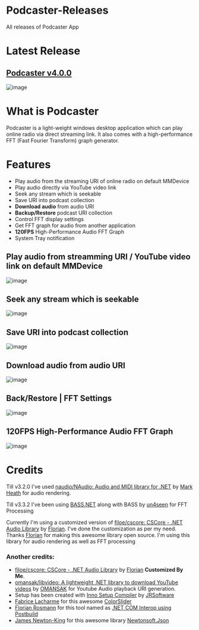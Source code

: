 # Podcaster-Releases
All releases of Podcaster App

# Latest Release
## [Podcaster v4.0.0](https://github.com/sajeebchandan/Podcaster-Releases/releases/tag/4.0.0)

![image](https://user-images.githubusercontent.com/34353160/85234366-b8ca9180-b42e-11ea-954e-a339e1177b2a.png)

# What is Podcaster
Podcaster is a light-weight windows desktop application which can play online radio via direct streaming link. It also comes with a high-performance FFT (Fast Fourier Transform) graph generator.

# Features
* Play audio from the streaming URI of online radio on default MMDevice
* Play audio directly via YouTube video link
* Seek any stream which is seekable
* Save URI into podcast collection
* **Download audio** from audio URI
* **Backup/Restore** podcast URI collection
* Control FFT display settings
* Get FFT graph for audio from another application
* **120FPS** High-Performance Audio FFT Graph
* System Tray notification

## Play audio from streamming URI / YouTube video link on default MMDevice
![image](https://user-images.githubusercontent.com/34353160/85234389-ddbf0480-b42e-11ea-951e-e4ea584f8460.png)

## Seek any stream which is seekable
![image](https://user-images.githubusercontent.com/34353160/85234417-ff1ff080-b42e-11ea-85d1-e637670ba1e1.png)

## Save URI into podcast collection
![image](https://user-images.githubusercontent.com/34353160/85234502-a43ac900-b42f-11ea-857d-b0dd274687a4.png)

## Download audio from audio URI
![image](https://user-images.githubusercontent.com/34353160/85234438-1bbc2880-b42f-11ea-92da-d5df7c194c5b.png)

## Back/Restore | FFT Settings
![image](https://user-images.githubusercontent.com/34353160/85120608-4f3b5f00-b245-11ea-896b-537436d078cf.png)

## 120FPS High-Performance Audio FFT Graph
![image](https://user-images.githubusercontent.com/34353160/85234447-38f0f700-b42f-11ea-85e3-b36dae11580a.png)

# Credits

Till v3.2.0 I've used [naudio/NAudio: Audio and MIDI library for .NET](https://github.com/naudio/NAudio) by [Mark Heath](https://github.com/markheath) for audio rendering.

Till v3.3.2 I've been using [BASS.NET](http://bass.radio42.com/) along with BASS by [un4seen](http://www.un4seen.com/) for FFT Processing

Currently I'm using a customized version of [filoe/cscore: CSCore - .NET Audio Library](https://github.com/filoe/cscore) by [Florian](https://github.com/filoe).
I've done the customization as per my need. Thanks [Florian](https://github.com/filoe) for making this awesome library open source.
I'm using this library for audio rendering as well as FFT processing


### Another credits:
* [filoe/cscore: CSCore - .NET Audio Library](https://github.com/filoe/cscore) by [Florian](https://github.com/filoe) **Customized By Me**.
* [omansak/libvideo: A lightweight .NET library to download YouTube videos](https://github.com/omansak/libvideo) by [OMANSAK](https://github.com/omansak) for Youtube Audio playback URI generation.
* Setup has been created with [Inno Setup Compiler](https://github.com/jrsoftware/issrc) by [JRSoftware](https://github.com/jrsoftware)
* [Fabrice Lacharme](https://www.codeproject.com/script/Membership/View.aspx?mid=10642189) for this awesome [ColorSlider](https://github.com/fabricelacharme/ColorSlider)
* [Florian Rosmann](https://www.codeproject.com/script/Membership/View.aspx?mid=10097376) for this tool named as [.NET COM Interop using Postbuild](https://www.codeproject.com/Articles/644130/NET-COM-Interop-using-Postbuild)
* [James Newton-King](https://github.com/JamesNK) for this awesome library [Newtonsoft.Json](https://github.com/JamesNK/Newtonsoft.Json)
